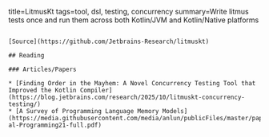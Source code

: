 title=LitmusKt
tags=tool, dsl, testing, concurrency
summary=Write litmus tests once and run them across both Kotlin/JVM and Kotlin/Native platforms
~~~~~~

[Source](https://github.com/Jetbrains-Research/litmuskt)

## Reading

### Articles/Papers

* [Finding Order in the Mayhem: A Novel Concurrency Testing Tool that Improved the Kotlin Compiler](https://blog.jetbrains.com/research/2025/10/litmuskt-concurrency-testing/)
* [A Survey of Programming Language Memory Models](https://media.githubusercontent.com/media/anlun/publicFiles/master/papers/Moiseenko-al-Programming21-full.pdf)

